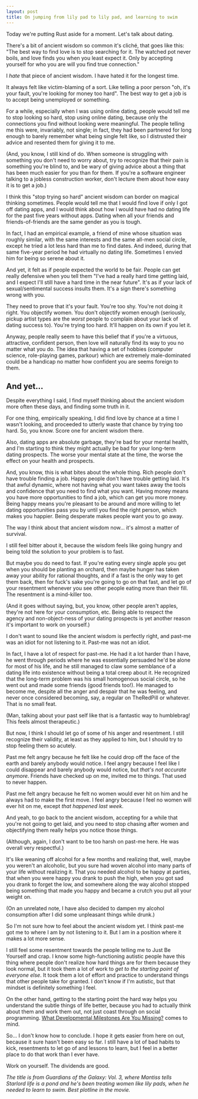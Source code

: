 ```yaml
---
layout: post
title: On jumping from lily pad to lily pad, and learning to swim
---
```


Today we're putting Rust aside for a moment. Let's talk about dating.

There's a bit of ancient wisdom so common it's cliché, that goes like this: "The best way to find love is to stop searching for it. The watched pot never boils, and love finds you when you least expect it. Only by accepting yourself for who you are will you find true connection."

I *hate* that piece of ancient wisdom. I have hated it for the longest time.

It always felt like victim-blaming of a sort. Like telling a poor person "oh, it's your fault, you're looking for money too hard". The best way to get a job is to accept being unemployed or something.

For a while, especially when I was using online dating, people would tell me to stop looking so hard, stop using online dating, because only the connections you find without looking were meaningful. The people telling me this were, invariably, not single; in fact, they had been partnered for long enough to barely remember what being single felt like, so I distrusted their advice and resented them for giving it to me.

(And, you know, I still kind of do. When someone is struggling with something you don't need to worry about, try to recognize that their pain is something you're blind to, and be wary of giving advice about a thing that has been much easier for you than for them. If you're a software engineer talking to a jobless construction worker, don't lecture them about how easy it is to get a job.)

I think this "stop trying so hard" ancient wisdom can border on magical thinking sometimes. People would tell me that I would find love if only I got off dating apps, and I would think about how I would have had no dating life for the past five years without apps. Dating when all your friends and friends-of-friends are the same gender as you is tough.

In fact, I had an empirical example, a friend of mine whose situation was roughly similar, with the same interests and the same all-men social circle, except he tried a lot less hard than me to find dates. And indeed, during that same five-year period he had virtually no dating life. Sometimes I envied him for being so serene about it.

And yet, it felt as if people expected the world to be fair. People can get really defensive when you tell them "I've had a really hard time getting laid, and I expect I'll still have a hard time in the near future". It's as if your lack of sexual/sentimental success insults them. It's a sign there's something wrong with you.

They need to prove that it's your fault. You're too shy. You're not doing it right. You objectify women. You don't objectify women enough (seriously, pickup artist types are the *worst* people to complain about your lack of dating success to). You're trying too hard. It'll happen on its own if you let it.

Anyway, people really seem to have this belief that if you're a virtuous, attractive, confident person, then love will naturally find its way to you no matter what you do. The idea that having a set of hobbies (computer science, role-playing games, parkour) which are extremely male-dominated could be a handicap no matter how confident you are seems foreign to them.


## And yet...

Despite everything I said, I find myself thinking about the ancient wisdom more often these days, and finding some truth in it.

For one thing, empirically speaking, I did find love by chance at a time I wasn't looking, and proceeded to utterly waste that chance by trying too hard. So, you know. Score one for ancient wisdom there.

Also, dating apps are absolute garbage, they're bad for your mental health, and I'm starting to think they might actually be bad for your long-term dating prospects. The worse your mental state at the time, the worse the effect on your health and prospects.

And, you know, this is what bites about the whole thing. Rich people don't have trouble finding a job. Happy people don't have trouble getting laid. It's that awful dynamic, where not having what you want takes away the tools and confidence that you need to find what you want. Having money means you have more opportunities to find a job, which can get you more money. Being happy means you're pleasant to be around and more willing to let dating opportunities pass you by until you find the right person, which makes you happier. Being desperate makes people want you to go away.

The way I think about that ancient wisdom now... it's almost a matter of survival.

I still feel bitter about it, because the wisdom feels like going hungry and being told the solution to your problem is to fast.

But maybe you do need to fast. If you're eating every single apple you get when you should be planting an orchard, then maybe hunger has taken away your ability for rational thoughts, and if a fast is the only way to get them back, then for fuck's sake you're going to go on that fast, and let go of your resentment whenever you see other people eating more than their fill. The resentment is a mind-killer too.

(And it goes without saying, but, you know, other people aren't apples, they're not here for your consumption, etc. Being able to respect the agency and non-object-ness of your dating prospects is yet another reason it's important to work on yourself.)

I don't want to sound like the ancient wisdom is perfectly right, and past-me was an idiot for not listening to it. Past-me was not an idiot.

In fact, I have a lot of respect for past-me. He had it a lot harder than I have, he went through periods where he was essentially persuaded he'd be alone for most of his life, and he still managed to claw some semblance of a dating life into existence without being a total creep about it. He recognized that the long-term problem was his small homogenous social circle, so he went out and made some friends (good friends too!). He managed to become me, despite all the anger and despair that he was feeling, and never once considered becoming, say, a regular on TheRedPill or whatever. That is no small feat.

(Man, talking about your past self like that is a fantastic way to humblebrag! This feels almost therapeutic.)

But now, I think I should let go of some of his anger and resentment. I still recognize their validity, at least as they applied to him, but I should try to stop feeling them so acutely.

Past me felt angry because he felt like he could drop off the face of the earth and barely anybody would notice. I feel angry because I feel like I could disappear and barely anybody would notice, but *that's not accurate anymore*. Friends have checked up on me, invited me to things. That used to never happen.

Past me felt angry because he felt no women would ever hit on him and he always had to make the first move. I feel angry because I feel no women will ever hit on me, except *that happened last week*.

And yeah, to go back to the ancient wisdom, accepting for a while that you're not going to get laid, and you need to stop chasing after women and objectifying them really helps you notice those things.

(Although, again, I don't want to be too harsh on past-me here. He was overall very respectful.)

It's like weaning off alcohol for a few months and realizing that, well, maybe you weren't an alcoholic, but you sure had woven alcohol into many parts of your life without realizing it. That you needed alcohol to be happy at parties, that when you were happy you drank to push the high, when you got sad you drank to forget the low, and somewhere along the way alcohol stopped being something that made you happy and became a crutch you put all your weight on.

(On an unrelated note, I have also decided to dampen my alcohol consumption after I did some unpleasant things while drunk.)

So I'm not sure how to feel about the ancient wisdom yet. I think past-me got me to where I am by not listening to it. But I am in a position where it makes a lot more sense.

I still feel some resentment towards the people telling me to Just Be Yourself and crap. I know some high-functioning autistic people have this thing where people don't realize how hard things are for them because they look normal, but it took them a lot of work to *get to the starting point of everyone else*. It took them a lot of effort and practice to understand things that other people take for granted. I don't know if I'm autistic, but that mindset is definitely something I feel.

On the other hand, getting to the starting point the hard way helps you understand the subtle things of life better, because you had to actually think about them and work them out, not just coast through on social programming. [What Developmental Milestones Are You Missing?](https://slatestarcodex.com/2015/11/03/what-developmental-milestones-are-you-missing/) comes to mind.

So... I don't know how to conclude. I hope it gets easier from here on out, because it sure hasn't been easy so far. I still have a lot of bad habits to kick, resentments to let go of and lessons to learn, but I feel in a better place to do that work than I ever have.

Work on yourself. The dividends are good.

*The title is from Guardians of the Galaxy: Vol. 3, where Mantiss tells Starlord life is a pond and he's been treating women like lily pads, when he needed to learn to swim. Best plotline in the movie.*
